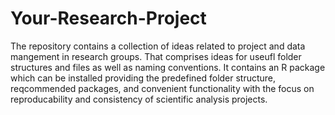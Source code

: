# Your-Research-Project

The repository contains a collection of ideas related to project and data mangement in research groups. That comprises ideas for useufl folder structures and files as well as naming conventions. It contains an R package which can be installed providing the predefined folder structure, reqcommended packages, and convenient functionality with the focus on reproducability and consistency of scientific analysis projects. 
